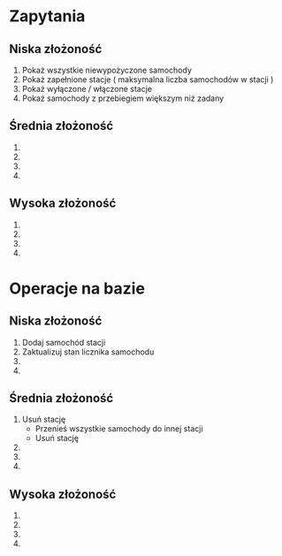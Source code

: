 # Zapytania 
## Niska złożoność
1. Pokaż wszystkie niewypożyczone samochody
1. Pokaż zapełnione stacje ( maksymalna liczba samochodów w stacji )
1. Pokaż wyłączone / włączone stacje
1. Pokaż samochody z przebiegiem większym niż zadany
## Średnia złożoność
1. 
1. 
1. 
1. 

## Wysoka złożoność
1. 
1. 
1. 
1. 

# Operacje na bazie
## Niska złożoność
1. Dodaj samochód stacji
1. Zaktualizuj stan licznika samochodu
1. 
1. 

## Średnia złożoność
1. Usuń stację
    * Przenieś wszystkie samochody do innej stacji
    * Usuń stację
1. 
1. 
1.

## Wysoka złożoność
1. 
1. 
1.
1.


